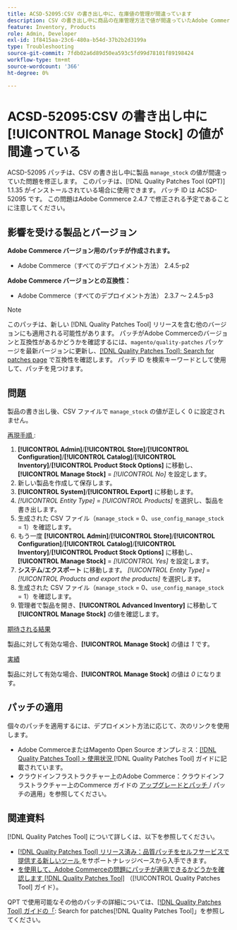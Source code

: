 ```yaml
---
title: ACSD-52095:CSV の書き出し中に、在庫値の管理が間違っています
description: CSV の書き出し中に商品の在庫管理方法で値が間違っていたAdobe Commerceの問題を修正するために、ACSD-52095 パッチを適用してください。
feature: Inventory, Products
role: Admin, Developer
exl-id: 1f8415aa-23c6-480a-b54d-37b2b2d3199a
type: Troubleshooting
source-git-commit: 7fdb02a6d89d50ea593c5fd99d78101f89198424
workflow-type: tm+mt
source-wordcount: '366'
ht-degree: 0%

---
```


# ACSD-52095:CSV の書き出し中に [!UICONTROL Manage Stock] の値が間違っている

ACSD-52095 パッチは、CSV の書き出し中に製品 `manage_stock` の値が間違っていた問題を修正します。 このパッチは、[!DNL Quality Patches Tool (QPT)] 1.1.35 がインストールされている場合に使用できます。 パッチ ID は ACSD-52095 です。 この問題はAdobe Commerce 2.4.7 で修正される予定であることに注意してください。

## 影響を受ける製品とバージョン

**Adobe Commerce バージョン用のパッチが作成されます。**

* Adobe Commerce（すべてのデプロイメント方法） 2.4.5-p2

**Adobe Commerce バージョンとの互換性：**

* Adobe Commerce（すべてのデプロイメント方法） 2.3.7 ～ 2.4.5-p3

>[!NOTE]
>
>このパッチは、新しい [!DNL Quality Patches Tool] リリースを含む他のバージョンにも適用される可能性があります。 パッチがAdobe Commerceのバージョンと互換性があるかどうかを確認するには、`magento/quality-patches` パッケージを最新バージョンに更新し、[[!DNL Quality Patches Tool]: Search for patches page](https://experienceleague.adobe.com/tools/commerce-quality-patches/index.html) で互換性を確認します。 パッチ ID を検索キーワードとして使用して、パッチを見つけます。

## 問題

製品の書き出し後、CSV ファイルで `manage_stock` の値が正しく 0 に設定されません。

<u> 再現手順 </u>:

1. **[!UICONTROL Admin]**/**[!UICONTROL Store]**/**[!UICONTROL Configuration]**/**[!UICONTROL Catalog]**/**[!UICONTROL Inventory]**/**[!UICONTROL Product Stock Options]** に移動し、**[!UICONTROL Manage Stock]** = *[!UICONTROL No]* を設定します。
1. 新しい製品を作成して保存します。
1. **[!UICONTROL System]**/**[!UICONTROL Export]** に移動します。
1. *[!UICONTROL Entity Type]* = *[!UICONTROL Products]* を選択し、製品を書き出します。
1. 生成された CSV ファイル（`manage_stock` = 0、`use_config_manage_stock` = 1）を確認します。
1. もう一度 **[!UICONTROL Admin]**/**[!UICONTROL Store]**/**[!UICONTROL Configuration]**/**[!UICONTROL Catalog]**/**[!UICONTROL Inventory]**/**[!UICONTROL Product Stock Options]** に移動し、**[!UICONTROL Manage Stock]** = *[!UICONTROL Yes]* を設定します。
1. **システム**/**エクスポート** に移動します。
*[!UICONTROL Entity Type]* = *[!UICONTROL Products and export the products]* を選択します。
1. 生成された CSV ファイル（`manage_stock` = 0、`use_config_manage_stock` = 1）を確認します。
1. 管理者で製品を開き、**[!UICONTROL Advanced Inventory]** に移動して **[!UICONTROL Manage Stock]** の値を確認します。

<u> 期待される結果 </u>

製品に対して有効な場合、**[!UICONTROL Manage Stock]** の値は *1* です。

<u> 実績 </u>

製品に対して有効な場合、**[!UICONTROL Manage Stock]** の値は *0* になります。

## パッチの適用

個々のパッチを適用するには、デプロイメント方法に応じて、次のリンクを使用します。

* Adobe CommerceまたはMagento Open Source オンプレミス：[[!DNL Quality Patches Tool] > 使用状況 ](/help/tools/quality-patches-tool/usage.md) [!DNL Quality Patches Tool] ガイドに記載されています。
* クラウドインフラストラクチャー上のAdobe Commerce：クラウドインフラストラクチャー上のCommerce ガイドの [ アップグレードとパッチ ](https://experienceleague.adobe.com/docs/commerce-cloud-service/user-guide/develop/upgrade/apply-patches.html)/ パッチの適用」を参照してください。

## 関連資料

[!DNL Quality Patches Tool] について詳しくは、以下を参照してください。

* [[!DNL Quality Patches Tool]  リリース済み：品質パッチをセルフサービスで提供する新しいツール ](https://experienceleague.adobe.com/en/docs/commerce-operations/tools/quality-patches-tool/quality-patches-tool-to-self-serve-quality-patches) をサポートナレッジベースから入手できます。
* [ を使用して、Adobe Commerceの問題にパッチが適用できるかどうかを確認します  [!DNL Quality Patches Tool]](/help/tools/quality-patches-tool/patches-available-in-qpt/check-patch-for-magento-issue-with-magento-quality-patches.md) （[!UICONTROL Quality Patches Tool] ガイド）。


QPT で使用可能なその他のパッチの詳細については、[[!DNL Quality Patches Tool] ガイドの「](<https://experienceleague.adobe.com/tools/commerce-quality-patches/index.html>): Search for patches[!DNL Quality Patches Tool]」を参照してください。
